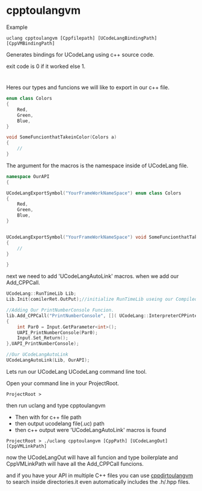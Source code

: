 # cpptoulangvm
Example
```
uclang cpptoulangvm [Cppfilepath] [UCodeLangBindingPath] [CppVMBindingPath]
```

Generates bindings for UCodeLang using c++ source code.


exit code is 0 if it worked else 1.

#

Heres our types and funcions we will like to export in our c++ file.
```cpp
enum class Colors
{
    Red,
    Green,
    Blue,
}

void SomeFuncionthatTakeinColor(Colors a)
{
    //
}
```

The argument for the macros is the namespace inside of UCodeLang file.

```cpp
namespace OurAPI
{

UCodeLangExportSymbol("YourFrameWorkNameSpace") enum class Colors
{
    Red,
    Green,
    Blue,
}


UCodeLangExportSymbol("YourFrameWorkNameSpace") void SomeFuncionthatTakeinColor(Colors a)
{
    //
}

}
```


next we need to add 'UCodeLangAutoLink' macros.
when we add our Add_CPPCall.
```cpp
UCodeLang::RunTimeLib Lib;
Lib.Init(comilerRet.OutPut);//initialize RunTimeLib useing our Compiled code.

//Adding Our PrintNumberConsole Funcion.
lib.Add_CPPCall("PrintNumberConsole", []( UCodeLang::InterpreterCPPinterface& Input)
{
	int Par0 = Input.GetParameter<int>();
    UAPI_PrintNumberConsole(Par0);
    Input.Set_Return();
},UAPI_PrintNumberConsole);

//Our UCodeLangAutoLink
UCodeLangAutoLink(Lib, OurAPI);
```

Lets run our UCodeLang UCodeLang command line tool.

Open your command line in your ProjectRoot.
```
ProjectRoot >
```

then run uclang and type cpptoulangvm 

- Then with for c++ file path
- then output ucodelang file(.uc) path
- then c++ output were 'UCodeLangAutoLink' macros is found

```
ProjectRoot > ./uclang cpptoulangvm [CppPath] [UCodeLangOut] [CppVMLinkPath]
```

now the UCodeLangOut will have all funcion and type boilerplate and CppVMLinkPath will have all the Add_CPPCall funcions.

and if you have your API in multiple C++ files you can use [cppdirtoulangvm](./cppdirtoulangvm.md) to search inside directories.it even automatically includes the .h/.hpp files.